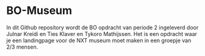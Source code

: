 # BO-Museum

In dit Github repository wordt de BO opdracht van periode 2 ingeleverd door Julnar Kreidi en Ties Klaver en Tykoro Mathijssen.
Het is een opdracht waar je een landingpage voor de NXT museum moet maken in een groepje van 2/3 mensen. 
